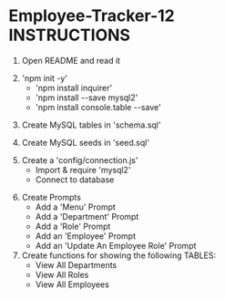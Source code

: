# Employee-Tracker-12 INSTRUCTIONS

<!-- DONE -->
1. Open README and read it
<!-- DONE -->
2. 'npm init -y'
    * 'npm install inquirer'
    * 'npm install --save mysql2'
    * 'npm install console.table --save'
<!-- DONE -->
3. Create MySQL tables in 'schema.sql'
<!-- DONE -->
4. Create MySQL seeds in 'seed.sql'
<!-- DONE -->
5. Create a 'config/connection.js'
    * Import & require 'mysql2'
    * Connect to database
<!--  -->
6. Create Prompts
    * Add a 'Menu' Prompt
    * Add a 'Department' Prompt
    * Add a 'Role' Prompt
    * Add an 'Employee' Prompt
    * Add an 'Update An Employee Role' Prompt
7. Create functions for showing the following TABLES:
    * View All Departments
    * View All Roles
    * View All Employees